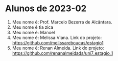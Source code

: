 # Alunos de 2023-02

1. Meu nome é: Prof. Marcelo Bezerra de Alcântara.
2. Meu nome é tia zica
3. Meu nome é: Manoel
4. Meu nome é: Melissa Viana. Link do projeto: https://github.com/melissareboucas/estagio1
5. Meu nome é: Renan Almeida. Link do projeto: https://github.com/renanalmeidads/uni7_estagio_1
